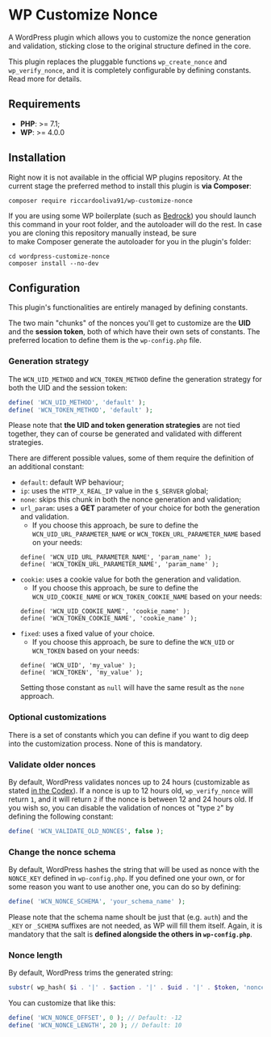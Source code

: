 # WP Customize Nonce
A WordPress plugin which allows you to customize the nonce generation and validation, sticking close to the original structure defined 
in the core.

This plugin replaces the pluggable functions `wp_create_nonce` and `wp_verify_nonce`, and it is completely configurable 
by defining constants. Read more for details.

## Requirements
- __PHP__: >= 7.1;
- __WP__: >= 4.0.0

## Installation
Right now it is not available in the official WP plugins repository.
At the current stage the preferred method to install this plugin is __via Composer__:
```
composer require riccardooliva91/wp-customize-nonce
```
If you are using some WP boilerplate (such as [Bedrock](https://roots.io/bedrock/)) you should launch this command in 
your root folder, and the autoloader will do the rest. In case you are cloning this repository manually instead, be sure  
to make Composer generate the autoloader for you in the plugin's folder:
```
cd wordpress-customize-nonce
composer install --no-dev
```

## Configuration
This plugin's functionalities are entirely managed by defining constants.

The two main "chunks" of the nonces you'll get to customize are the __UID__ and the __session token__, both of which have
their own sets of constants. The preferred location to define them is the `wp-config.php` file.

### Generation strategy
The `WCN_UID_METHOD` and `WCN_TOKEN_METHOD` define the generation strategy for both the UID and the session token:

```php
define( 'WCN_UID_METHOD', 'default' );
define( 'WCN_TOKEN_METHOD', 'default' );
```
Please note that __the UID and token generation strategies__ are not tied together, they can of course be generated and 
validated with different strategies.

There are different possible values, some of them require the definition of an additional constant:
- `default`: default WP behaviour;
- `ip`: uses the `HTTP_X_REAL_IP` value in the `$_SERVER` global;
- `none`: skips this chunk in both the nonce generation and validation;
- `url_param`: uses a __GET__ parameter of your choice for both the generation and validation.
    - If you choose this approach, be sure to define the `WCN_UID_URL_PARAMETER_NAME` or `WCN_TOKEN_URL_PARAMETER_NAME` based on your needs:
    ```
    define( 'WCN_UID_URL_PARAMETER_NAME', 'param_name' );
    define( 'WCN_TOKEN_URL_PARAMETER_NAME', 'param_name' );
    ```
- `cookie`: uses a cookie value for both the generation and validation.
    - If you choose this approach, be sure to define the `WCN_UID_COOKIE_NAME` or `WCN_TOKEN_COOKIE_NAME` based on your needs:
    ```
    define( 'WCN_UID_COOKIE_NAME', 'cookie_name' );
    define( 'WCN_TOKEN_COOKIE_NAME', 'cookie_name' );
    ```
- `fixed`: uses a fixed value of your choice.
    - If you choose this approach, be sure to define the `WCN_UID` or `WCN_TOKEN` based on your needs:
    ```
    define( 'WCN_UID', 'my_value' );
    define( 'WCN_TOKEN', 'my_value' );
    ```
    Setting those constant as `null` will have the same result as the `none` approach.

### Optional customizations
There is a set of constants which you can define if you want to dig deep into the customization process. 
None of this is mandatory.

### Validate older nonces
By default, WordPress validates nonces up to 24 hours (customizable as stated [in the Codex](https://codex.wordpress.org/WordPress_Nonces)).
If a nonce is up to 12 hours old, `wp_verify_nonce` will return `1`, and it will return `2` if the nonce is between 
12 and 24 hours old.
If you wish so, you can disable the validation of nonces ot "type `2`" by defining the following constant:
```php
define( 'WCN_VALIDATE_OLD_NONCES', false );
```

### Change the nonce schema
By default, WordPress hashes the string that will be used as nonce with the `NONCE_KEY` defined in `wp-config.php`. 
If you defined one your own, or for some reason you want to use another one, you can do so by defining:
```php 
define( 'WCN_NONCE_SCHEMA', 'your_schema_name' );
```
Please note that the schema name shoult be just that (e.g. `auth`) and the `_KEY` or `_SCHEMA` suffixes are not needed, 
as WP will fill them itself. Again, it is mandatory that the salt is __defined alongside the others in `wp-config.php`__. 

### Nonce length
By default, WordPress trims the generated string:
```php
substr( wp_hash( $i . '|' . $action . '|' . $uid . '|' . $token, 'nonce' ), -12, 10 ); // note substr() offset and length
```
You can customize that like this:
```php 
define( 'WCN_NONCE_OFFSET', 0 ); // Default: -12
define( 'WCN_NONCE_LENGTH', 20 ); // Default: 10
```